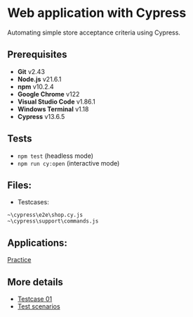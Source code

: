# Web application with Cypress
Automating simple store acceptance criteria using Cypress.

## Prerequisites
* __Git__ v2.43
* __Node.js__ v21.6.1
* __npm__ v10.2.4
* __Google Chrome__ v122
* __Visual Studio Code__ v1.86.1
* __Windows Terminal__ v1.18
* __Cypress__ v13.6.5

## Tests
* `npm test` (headless mode)
* `npm run cy:open` (interactive mode)

## Files:
* Testcases:
```
~\cypress\e2e\shop.cy.js
~\cypress\support\commands.js
```

## Applications:
[Practice](https://practice.automationtesting.in/shop/)

## More details
* [Testcase 01](https://1drv.ms/w/s!AnAWnUEcZnewkGEzQFZJrMzbLrJS?e=31nw5x)
* [Test scenarios](https://1drv.ms/x/s!AnAWnUEcZnewkF-BMWFtqS8DFYTz?e=XMxgMq)
